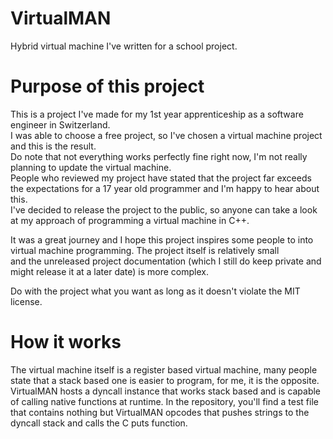 # VirtualMAN
Hybrid virtual machine I've written for a school project.

# Purpose of this project

This is a project I've made for my 1st year apprenticeship as a software engineer in Switzerland. </br>
I was able to choose a free project, so I've chosen a virtual machine project and this is the result. </br>
Do note that not everything works perfectly fine right now, I'm not really planning to update the virtual machine. </br>
People who reviewed my project have stated that the project far exceeds the expectations for a 17 year old programmer and I'm happy to hear about this. </br>
I've decided to release the project to the public, so anyone can take a look at my approach of programming a virtual machine in C++.</br>

It was a great journey and I hope this project inspires some people to into virtual machine programming. The project itself is relatively small</br>
and the unreleased project documentation (which I still do keep private and might release it at a later date) is more complex.</br>

Do with the project what you want as long as it doesn't violate the MIT license.

# How it works

The virtual machine itself is a register based virtual machine, many people state that a stack based one is easier to program, for me, it is the opposite.</br>
VirtualMAN hosts a dyncall instance that works stack based and is capable of calling native functions at runtime. In the repository, you'll find a test file</br>
that contains nothing but VirtualMAN opcodes that pushes strings to the dyncall stack and calls the C puts function.</br>
